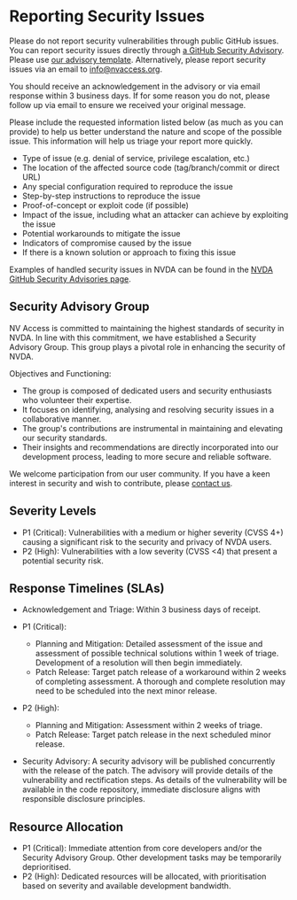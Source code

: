# Reporting Security Issues

Please do not report security vulnerabilities through public GitHub issues.
You can report security issues directly through [a GitHub Security Advisory](https://github.com/nvaccess/nvda/security/advisories/new).
Please use [our advisory template](./projectDocs/issues/securityAdvisoryTemplate.md).
Alternatively, please report security issues via an email to [info@nvaccess.org](mailto:info@nvaccess.org).

You should receive an acknowledgement in the advisory or via email response within 3 business days.
If for some reason you do not, please follow up via email to ensure we received your original message. 

Please include the requested information listed below (as much as you can provide) to help us better understand the nature and scope of the possible issue.
This information will help us triage your report more quickly.

* Type of issue (e.g. denial of service, privilege escalation, etc.)
* The location of the affected source code (tag/branch/commit or direct URL)
* Any special configuration required to reproduce the issue
* Step-by-step instructions to reproduce the issue
* Proof-of-concept or exploit code (if possible)
* Impact of the issue, including what an attacker can achieve by exploiting the issue
* Potential workarounds to mitigate the issue
* Indicators of compromise caused by the issue
* If there is a known solution or approach to fixing this issue

Examples of handled security issues in NVDA can be found in the [NVDA GitHub Security Advisories page](https://github.com/nvaccess/nvda/security/advisories).

## Security Advisory Group

NV Access is committed to maintaining the highest standards of security in NVDA. In line with this commitment, we have established a Security Advisory Group. This group plays a pivotal role in enhancing the security of NVDA.

Objectives and Functioning:

* The group is composed of dedicated users and security enthusiasts who volunteer their expertise.
* It focuses on identifying, analysing and resolving security issues in a collaborative manner.
* The group's contributions are instrumental in maintaining and elevating our security standards.
* Their insights and recommendations are directly incorporated into our development process, leading to more secure and reliable software.

We welcome participation from our user community. If you have a keen interest in security and wish to contribute, please [contact us](mailto:info@nvaccess.org).

## Severity Levels

* P1 (Critical): Vulnerabilities with a medium or higher severity (CVSS 4+) causing a significant risk to the security and privacy of NVDA users.
* P2 (High): Vulnerabilities with a low severity (CVSS <4) that present a potential security risk.

## Response Timelines (SLAs)

* Acknowledgement and Triage: Within 3 business days of receipt.
* P1 (Critical):
  * Planning and Mitigation: Detailed assessment of the issue and assessment of possible technical solutions within 1 week of triage.
  Development of a resolution will then begin immediately.
  * Patch Release: Target patch release of a workaround within 2 weeks of completing assessment.
  A thorough and complete resolution may need to be scheduled into the next minor release.

* P2 (High):
  * Planning and Mitigation: Assessment within 2 weeks of triage.
  * Patch Release: Target patch release in the next scheduled minor release.
* Security Advisory: A security advisory will be published concurrently with the release of the patch.
The advisory will provide details of the vulnerability and rectification steps.
As details of the vulnerability will be available in the code repository, immediate disclosure aligns with responsible disclosure principles.

## Resource Allocation

* P1 (Critical): Immediate attention from core developers and/or the Security Advisory Group. Other development tasks may be temporarily deprioritised.
* P2 (High): Dedicated resources will be allocated, with prioritisation based on severity and available development bandwidth.

